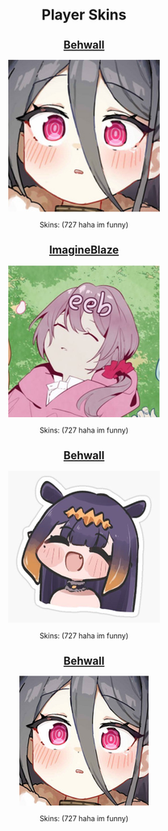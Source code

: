 <h1 align=center>Player Skins</h1>

<div align=center>
<h2><a href="./behwall/readme.md">Behwall</a></h2>
<img src="./behwall/images/avatar/4980135.jpeg" width="300"></img>
<p>Skins: (727 haha im funny)</p>

<h2><a href="./imagineBlaze/readme.md">ImagineBlaze</a></h2>
<img src="./imagineBlaze/images/avatar/55240.jpeg" width="300"></img>
<p>Skins: (727 haha im funny)</p>

<h2><a href="./asore/readme.md">Behwall</a></h2>
<img src="./asore/images/avatar/406407.jpeg"></img>
<p>Skins: (727 haha im funny)</p>

<h2><a href="./behwall/readme.md">Behwall</a></h2>
<img src="./behwall/images/avatar/4980135.jpeg"></img>
<p>Skins: (727 haha im funny)</p>

</div>
